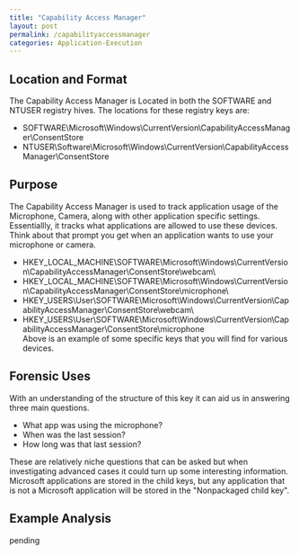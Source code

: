 ```yaml
---
title: "Capability Access Manager"
layout: post
permalink: /capabilityaccessmanager
categories: Application-Execution
---
```

## Location and Format

The Capability Access Manager is Located in both the SOFTWARE and NTUSER registry hives. The locations for these registry keys are:
- SOFTWARE\Microsoft\Windows\CurrentVersion\CapabilityAccessManager\ConsentStore
- NTUSER\Software\Microsoft\Windows\CurrentVersion\CapabilityAccessManager\ConsentStore

## Purpose

The Capability Access Manager is used to track application usage of the Microphone, Camera, along with other application specific settings. Essentiallly, it tracks what applications are allowed to use these devices. Think about that prompt you get when an application wants to use your microphone or camera.
- HKEY_LOCAL_MACHINE\SOFTWARE\Microsoft\Windows\CurrentVersion\CapabilityAccessManager\ConsentStore\webcam\
- HKEY_LOCAL_MACHINE\SOFTWARE\Microsoft\Windows\CurrentVersion\CapabilityAccessManager\ConsentStore\microphone\
- HKEY_USERS\User\SOFTWARE\Microsoft\Windows\CurrentVersion\CapabilityAccessManager\ConsentStore\webcam\
- HKEY_USERS\User\SOFTWARE\Microsoft\Windows\CurrentVersion\CapabilityAccessManager\ConsentStore\microphone\
Above is an example of some specific keys that you will find for various devices.

## Forensic Uses

With an understanding of the structure of this key it can aid us in answering three main questions.

- What app was using the microphone?
- When was the last session?
- How long was that last session?

These are relatively niche questions that can be asked but when investigating advanced cases it could turn up some interesting information. Microsoft applications are stored in the child keys, but any application that is not a Microsoft application will be stored in the "Nonpackaged child key".

## Example Analysis

pending